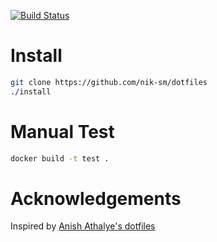 [![Build Status](https://travis-ci.org/nik-sm/dotfiles.svg?branch=master)](https://travis-ci.org/nik-sm/dotfiles)

# Install

```bash
git clone https://github.com/nik-sm/dotfiles
./install
```

# Manual Test

```bash
docker build -t test .
```

# Acknowledgements

Inspired by [Anish Athalye's dotfiles](https://github.com/anishathalye/dotfiles)
